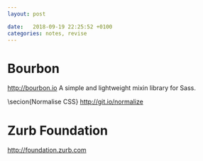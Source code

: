 ```yaml
---
layout: post

date:   2018-09-19 22:25:52 +0100
categories: notes, revise
---
```

Bourbon
=======

<http://bourbon.io> A simple and lightweight mixin library for Sass.

\secion{Normalise CSS}
<http://git.io/normalize>

Zurb Foundation
===============

<http://foundation.zurb.com>
